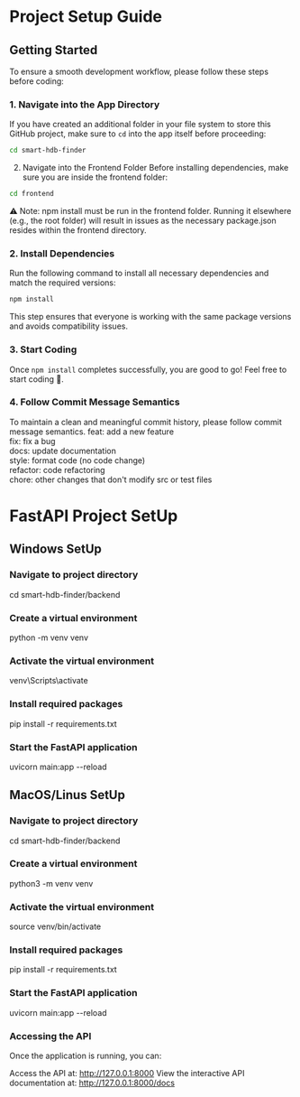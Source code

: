 # Project Setup Guide

## Getting Started

To ensure a smooth development workflow, please follow these steps before coding:

### 1. Navigate into the App Directory
If you have created an additional folder in your file system to store this GitHub project, make sure to `cd` into the app itself before proceeding:
```sh
cd smart-hdb-finder
```
2. Navigate into the Frontend Folder
Before installing dependencies, make sure you are inside the frontend folder:

```sh
cd frontend
```
⚠️ Note: npm install must be run in the frontend folder. Running it elsewhere (e.g., the root folder) will result in issues as the necessary package.json resides within the frontend directory.


### 2. Install Dependencies
Run the following command to install all necessary dependencies and match the required versions:
```sh
npm install
```

This step ensures that everyone is working with the same package versions and avoids compatibility issues.

### 3. Start Coding
Once `npm install` completes successfully, you are good to go! Feel free to start coding 🚀.

### 4. Follow Commit Message Semantics
To maintain a clean and meaningful commit history, please follow commit message semantics.
feat: add a new feature  
fix: fix a bug  
docs: update documentation  
style: format code (no code change)  
refactor: code refactoring  
chore: other changes that don't modify src or test files


# FastAPI Project SetUp

## Windows SetUp

### Navigate to project directory
cd smart-hdb-finder/backend

### Create a virtual environment
python -m venv venv

### Activate the virtual environment
venv\Scripts\activate

### Install required packages
pip install -r requirements.txt

### Start the FastAPI application
uvicorn main:app --reload

## MacOS/Linus SetUp

### Navigate to project directory
cd smart-hdb-finder/backend

### Create a virtual environment
python3 -m venv venv

### Activate the virtual environment
source venv/bin/activate

### Install required packages
pip install -r requirements.txt

### Start the FastAPI application
uvicorn main:app --reload

### Accessing the API
Once the application is running, you can:

Access the API at: http://127.0.0.1:8000
View the interactive API documentation at: http://127.0.0.1:8000/docs
